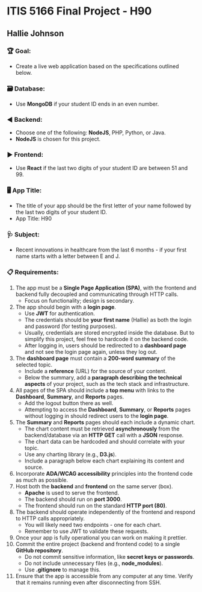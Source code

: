 # ITIS 5166 Final Project - H90
## Hallie Johnson

### 🏆 Goal:
- Create a live web application based on the specifications outlined below.


### 🗃️ Database:
- Use **MongoDB** if your student ID ends in an even number.


### ◀️ Backend:
- Choose one of the following: **NodeJS**, PHP, Python, or Java.
- **NodeJS** is chosen for this project.


### ▶️ Frontend:
- Use **React** if the last two digits of your student ID are between 51 and 99.


### 🖥️ App Title:
- The title of your app should be the first letter of your name followed by the last two digits of your student ID.
- App Title: H90


### 🩺 Subject:
- Recent innovations in healthcare from the last 6 months - if your first name starts with a letter between E and J.


### 📋 Requirements:
1. The app must be a **Single Page Application (SPA)**, with the frontend and backend fully decoupled and communicating through HTTP calls.
    - Focus on functionality; design is secondary.
2. The app should begin with a **login page**.
    - Use **JWT** for authentication.
    - The credentials should be **your first name** (Hallie) as both the login and password (for testing purposes).
    - Usually, credentials are stored encrypted inside the database. But to simplify this project, feel free to hardcode it on the backend code. 
    - After logging in, users should be redirected to a **dashboard page** and not see the login page again, unless they log out.
3. The **dashboard page** must contain a **200-word summary** of the selected topic.
    - Include a **reference** (URL) for the source of your content.
    - Below the summary, add a **paragraph describing the technical aspects** of your project, such as the tech stack and infrastructure.
4. All pages of the SPA should include a **top menu** with links to the **Dashboard**, **Summary**, and **Reports** pages.
    - Add the logout button there as well.
    - Attempting to access the **Dashboard**, **Summary**, or **Reports** pages without logging in should redirect users to the **login page**.
5. The **Summary** and **Reports** pages should each include a dynamic chart.
    - The chart content must be retrieved **asynchronously** from the backend/database via an **HTTP GET** call with a **JSON** response.
    - The chart data can be hardcoded and should correlate with your topic.
    - Use any charting library (e.g., **D3.js**).
    - Include a paragraph below each chart explaining its content and source.
6. Incorporate **ADA/WCAG accessibility** principles into the frontend code as much as possible.
7. Host both the **backend** and **frontend** on the same server (box).
    - **Apache** is used to serve the frontend.
    - The backend should run on **port 3000**.
    - The frontend should run on the standard **HTTP port (80)**.
8. The backend should operate independently of the frontend and respond to HTTP calls appropriately.
    - You will likely need two endpoints - one for each chart.
    - Remember to use JWT to validate these requests.
9. Once your app is fully operational you can work on making it prettier.
10. Commit the entire project (backend and frontend code) to a single **GitHub repository**.
    - Do not commit sensitive information, like **secret keys or passwords**.
    - Do not include unnecessary files (e.g., **node_modules**).
    - Use **.gitignore** to manage this.
11. Ensure that the app is accessible from any computer at any time. Verify that it remains running even after disconnecting from SSH.